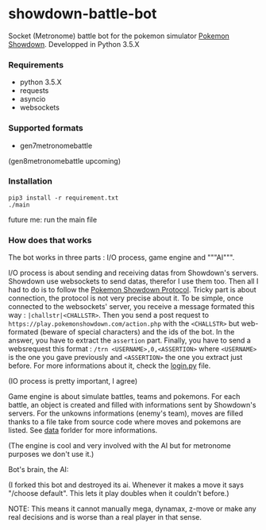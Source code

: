 # showdown-battle-bot

Socket (Metronome) battle bot for the pokemon simulator [Pokemon Showdown](http://pokemonshowdown.com). Developped in Python 3.5.X

### Requirements
- python 3.5.X
- requests
- asyncio
- websockets

### Supported formats
- gen7metronomebattle

(gen8metronomebattle upcoming)

### Installation
```
pip3 install -r requirement.txt
./main 
```
future me: run the main file

### How does that works
The bot works in three parts : I/O process, game engine and """AI""".
  
I/O process is about sending and receiving datas from Showdown's servers.  
Showdown use websockets to send datas, therefor I use them too. 
Then all I had to do is to follow the [Pokemon Showdown Protocol](https://github.com/Zarel/Pokemon-Showdown/blob/master/PROTOCOL.md). 
Tricky part is about connection, the protocol is not very precise about it.
To be simple, once connected to the websockets' server, you receive a message formated this way : `|challstr|<CHALLSTR>`. 
Then you send a post request to `https://play.pokemonshowdown.com/action.php` with the `<CHALLSTR>` but web-formated (beware of special characters) and the ids of the bot.
In the answer, you have to extract the `assertion` part.
Finally, you have to send a websrequest this format : `/trn <USERNAME>,0,<ASSERTION>` where `<USERNAME>` is the one you gave previously and `<ASSERTION>` the one you extract just before.
For more informations about it, check the [login.py](src/login.py) file.

(IO process is pretty important, I agree)

Game engine is about simulate battles, teams and pokemons. 
For each battle, an object is created and filled with informations sent by Showdown's servers. 
For the unkowns informations (enemy's team), moves are filled thanks to a file take from source code where moves and pokemons are listed.
See [data](data/) forlder for more informations.

(The engine is cool and very involved with the AI but for metronome purposes we don't use it.)

Bot's brain, the AI:

(I forked this bot and destroyed its ai. Whenever it makes a move it says "/choose default". This lets it play doubles when it couldn't before.)

NOTE: This means it cannot manually mega, dynamax, z-move or make any real decisions and is worse than a real player in that sense.
